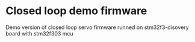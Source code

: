 # Closed loop demo firmware
Demo version of closed loop servo firmware runned on stm32f3-disovery board with stm32f303 mcu
